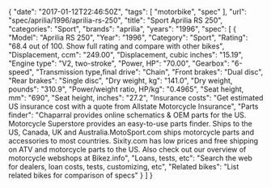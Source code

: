 {
    "date": "2017-01-12T22:46:50Z",
    "tags": [
        "motorbike",
        "spec"
    ],
    "url": "spec\/aprilia\/1996\/aprilia-rs-250",
    "title": "Sport Aprilia RS 250",
    "categories": "Sport",
    "brands": "aprilia",
    "years": "1996",
    "spec": [
        {
            "Model": "Aprilia RS 250",
            "Year": "1996",
            "Category": "Sport",
            "Rating": "68.4 out of 100. Show full rating and compare with other bikes",
            "Displacement, ccm": "249.00",
            "Displacement, cubic inches": "15.19",
            "Engine type": "V2, two-stroke",
            "Power, HP": "70.00",
            "Gearbox": "6-speed",
            "Transmission type,final drive": "Chain",
            "Front brakes": "Dual disc",
            "Rear brakes": "Single disc",
            "Dry weight, kg": "141.0",
            "Dry weight, pounds": "310.9",
            "Power\/weight ratio, HP\/kg": "0.4965",
            "Seat height, mm": "690",
            "Seat height, inches": "27.2",
            "Insurance costs": "Get estimated US insurance cost with a quote from Allstate Motorcycle Insurance",
            "Parts finder": "Chaparral provides online schematics & OEM parts for the US.   Motorcycle Superstore provides an easy-to-use parts finder. Ships to the US, Canada, UK and Australia.MotoSport.com ships motorcycle parts and accessories to most countries.    Sixity.com has low prices and free shipping on ATV and motorcycle parts to the US. Also check out our overview of motorcycle webshops at Bikez.info",
            "Loans, tests, etc": "Search the web for dealers, loan costs, tests, customizing, etc",
            "Related bikes": "List related bikes for comparison of specs"
        }
    ]
}